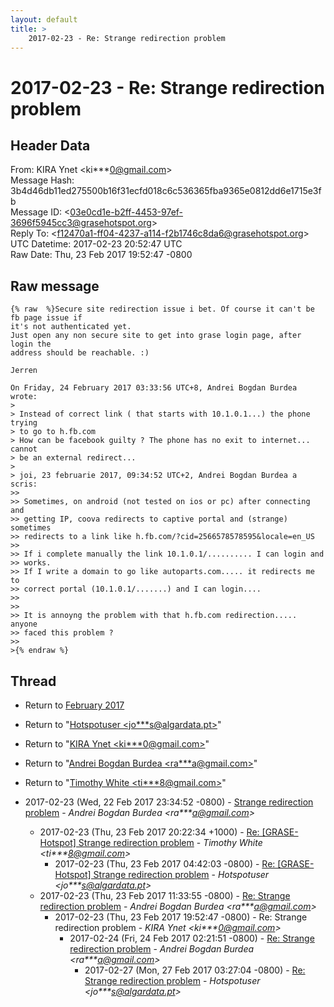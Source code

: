 ```yaml
---
layout: default
title: >
    2017-02-23 - Re: Strange redirection problem
---
```


# 2017-02-23 - Re: Strange redirection problem

## Header Data

From: KIRA Ynet \<ki***0@gmail.com\><br>
Message Hash: 3b4d46db11ed275500b16f31ecfd018c6c536365fba9365e0812dd6e1715e3fb<br>
Message ID: \<03e0cd1e-b2ff-4453-97ef-3696f5945cc3@grasehotspot.org\><br>
Reply To: \<f12470a1-ff04-4237-a114-f2b1746c8da6@grasehotspot.org\><br>
UTC Datetime: 2017-02-23 20:52:47 UTC<br>
Raw Date: Thu, 23 Feb 2017 19:52:47 -0800<br>

## Raw message

```
{% raw  %}Secure site redirection issue i bet. Of course it can't be fb page issue if 
it's not authenticated yet. 
Just open any non secure site to get into grase login page, after login the 
address should be reachable. :)

Jerren

On Friday, 24 February 2017 03:33:56 UTC+8, Andrei Bogdan Burdea wrote:
>
> Instead of correct link ( that starts with 10.1.0.1...) the phone trying 
> to go to h.fb.com
> How can be facebook guilty ? The phone has no exit to internet... cannot 
> be an external redirect...
>
> joi, 23 februarie 2017, 09:34:52 UTC+2, Andrei Bogdan Burdea a scris:
>>
>> Sometimes, on android (not tested on ios or pc) after connecting and 
>> getting IP, coova redirects to captive portal and (strange) sometimes 
>> redirects to a link like h.fb.com/?cid=2566578578595&locale=en_US
>>
>> If i complete manually the link 10.1.0.1/.......... I can login and 
>> works.
>> If I write a domain to go like autoparts.com..... it redirects me to 
>> correct portal (10.1.0.1/.......) and I can login....
>>
>>
>> It is annoyng the problem with that h.fb.com redirection..... anyone 
>> faced this problem ?
>>
>{% endraw %}
```

## Thread

+ Return to [February 2017](/archive/2017/02)

+ Return to "[Hotspotuser <jo***s<span>@</span>algardata.pt>](/authors/jo___s_at_algardata_pt)"
+ Return to "[KIRA Ynet <ki***0<span>@</span>gmail.com>](/authors/ki___0_at_gmail_com)"
+ Return to "[Andrei Bogdan Burdea <ra***a<span>@</span>gmail.com>](/authors/ra___a_at_gmail_com)"
+ Return to "[Timothy White <ti***8<span>@</span>gmail.com>](/authors/ti___8_at_gmail_com)"

+ 2017-02-23 (Wed, 22 Feb 2017 23:34:52 -0800) - [Strange redirection problem](/archive/2017/02/bcee3c77301ae23ce284e92f67682f8f05d98ad53917975c0dcf9b245bf84a57) - _Andrei Bogdan Burdea \<ra***a@gmail.com\>_
  + 2017-02-23 (Thu, 23 Feb 2017 20:22:34 +1000) - [Re: [GRASE-Hotspot] Strange redirection problem](/archive/2017/02/df92342ae099de5b039fd373c7e5a525f31cac310b7cef7175c1d475c5fe19bc) - _Timothy White \<ti***8@gmail.com\>_
    + 2017-02-23 (Thu, 23 Feb 2017 04:42:03 -0800) - [Re: [GRASE-Hotspot] Strange redirection problem](/archive/2017/02/4254ebe259dfb204335d6c61294290252d6311b23ba4680ab91064c6c6f8e06d) - _Hotspotuser \<jo***s@algardata.pt\>_
  + 2017-02-23 (Thu, 23 Feb 2017 11:33:55 -0800) - [Re: Strange redirection problem](/archive/2017/02/afb277e7610b9642e139fbedd4d0ac9ab10b1b4f958930715881c76f4cdae07a) - _Andrei Bogdan Burdea \<ra***a@gmail.com\>_
    + 2017-02-23 (Thu, 23 Feb 2017 19:52:47 -0800) - Re: Strange redirection problem - _KIRA Ynet \<ki***0@gmail.com\>_
      + 2017-02-24 (Fri, 24 Feb 2017 02:21:51 -0800) - [Re: Strange redirection problem](/archive/2017/02/fb128a5564ebf8586fb5f9783a3a789bb515726bedb4a96f994553f736c066a8) - _Andrei Bogdan Burdea \<ra***a@gmail.com\>_
        + 2017-02-27 (Mon, 27 Feb 2017 03:27:04 -0800) - [Re: Strange redirection problem](/archive/2017/02/4f03d298805d36990111f005b476c398a593e9d9b4081d999f8ebf4c25e98cfe) - _Hotspotuser \<jo***s@algardata.pt\>_

